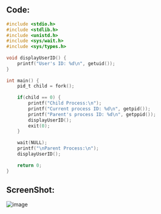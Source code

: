 ## Code:

```c
#include <stdio.h>
#include <stdlib.h>
#include <unistd.h>
#include <sys/wait.h>
#include <sys/types.h>
 
void displayUserID() {
    printf("User's ID: %d\n", getuid());
}
 
int main() {
    pid_t child = fork();
 
    if(child == 0) {
        printf("Child Process:\n");
        printf("Current process ID: %d\n", getpid());
        printf("Parent's process ID: %d\n", getppid());
        displayUserID();
        exit(0);
    }
 
    wait(NULL);
    printf("\nParent Process:\n");
    displayUserID();
 
    return 0;
}
```

## ScreenShot:

![image](https://github.com/user-attachments/assets/7fdde4d2-e1e7-423b-806d-a35d01a80daf)
